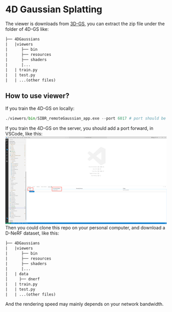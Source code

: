 # 4D Gaussian Splatting
The viewer is downloads from [3D-GS](https://repo-sam.inria.fr/fungraph/3d-gaussian-splatting/binaries/viewers.zip), you can extract the zip file under the folder of 4D-GS like:
```
├── 4DGaussians
|   |viewers
|      ├── bin
|      ├── resources
|      ├── shaders
|      |...
|   | train.py
|   | test.py
|   | ...(other files)
```
## How to use viewer?
If you train the 4D-GS on locally:
```python
./viewers/bin/SIBR_remoteGaussian_app.exe --port 6017 # port should be same with your trainging code.
```
If you train the 4D-GS on the server, you should add a port forward, in VSCode, like this:
![port_forward](../assets/port_forward.png)
Then you could clone this repo on your personal computer, and download a D-NeRF dataset, like this:
```
├── 4DGaussians
|   |viewers
|      ├── bin
|      ├── resources
|      ├── shaders
|      |...
│   | data 
│     ├── dnerf
|   | train.py
|   | test.py
|   | ...(other files)
```
And the rendering speed may mainly depends on your network bandwidth.
